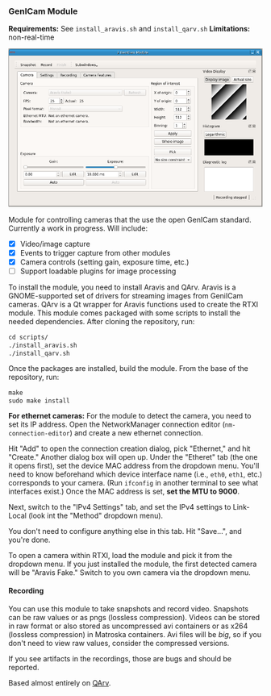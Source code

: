 ### GenICam Module

**Requirements:** See `install_aravis.sh` and `install_qarv.sh`
**Limitations:** non-real-time

![Genicam Camera GUI](genicam-camera.png)

Module for controlling cameras that the use the open GenICam standard.
Currently a work in progress. Will include: 

- [x] Video/image capture
- [x] Events to trigger capture from other modules
- [x] Camera controls (setting gain, exposure time, etc.)
- [ ] Support loadable plugins for image processing

To install the module, you need to install Aravis and QArv. Aravis is a
GNOME-supported set of drivers for streaming images from GeniICam cameras.
QArv is a Qt wrapper for Aravis functions used to create the RTXI module. This
module comes packaged with some scripts to install the needed dependencies.
After cloning the repository, run: 

``` 
cd scripts/  
./install_aravis.sh  
./install_qarv.sh  
```

Once the packages are installed, build the module. From the base of the
repository, run: 
``` 
make 
sudo make install 
```

**For ethernet cameras:** For the module to detect the camera, you need to set
its IP address. Open the NetworkManager connection editor
(`nm-connection-editor`) and create a new ethernet connection. 

Hit "Add" to open the connection creation dialog, pick "Ethernet," and hit
"Create." Another dialog box will open up. Under the "Etheret" tab (the one it
opens first), set the device MAC address from the dropdown menu. You'll need to
know beforehand which device interface name (i.e., `eth0`, `eth1`, etc.)
corresponds to your camera. (Run `ifconfig` in another terminal to see
what interfaces exist.) Once the MAC address is set, **set the MTU to 9000**. 

Next, switch to the "IPv4 Settings" tab, and set the IPv4 settings to
Link-Local (look int the "Method" dropdown menu). 

You don't need to configure anything else in this tab. Hit "Save...", and
you're done. 

To open a camera within RTXI, load the module and pick it from the dropdown
menu. If you just installed the module, the first detected camera will be
"Aravis Fake." Switch to you own camera via the dropdown menu. 

#### Recording

You can use this module to take snapshots and record video. Snapshots can be
raw values or as pngs (lossless compression). Videos can be stored in raw
format or also stored as uncompressed avi containers or as x264 (lossless
compression) in Matroska containers. Avi files will be *big*, so if you don't
need to view raw values, consider the compressed versions. 

If you see artifacts in the recordings, those are bugs and should be reported. 


Based almost entirely on [QArv](https://github.com/AD-Vega/qarv). 
